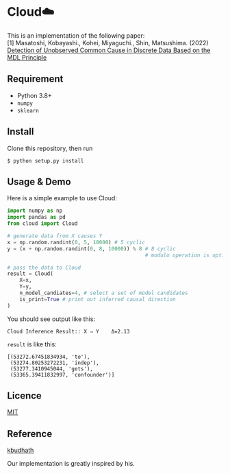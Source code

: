 # Cloud:cloud:
This is an implementation of the following paper:  
[1] Masatoshi, Kobayashi., Kohei, Miyaguchi., Shin, Matsushima. (2022) [Detection of Unobserved Common Cause in Discrete Data Based on the MDL Principle]()


## Requirement
- Python 3.8+
- `numpy`
- `sklearn`

## Install
Clone this repository, then run
```
$ python setup.py install
```
## Usage & Demo
Here is a simple example to use Cloud:

```python
import numpy as np
import pandas as pd
from cloud import Cloud

# generate data from X causes Y
x = np.random.randint(0, 5, 10000) # 5 cyclic
y = (x + np.random.randint(0, 8, 10000)) % 8 # 8 cyclic
                                             # modulo operation is optional

# pass the data to Cloud
result = Cloud(
    X=x, 
    Y=y,
    n_model_candiates=4, # select a set of model candidates
    is_print=True # print out inferred causal direction 
)
```

You should see output like this:

```
Cloud Inference Result:: X ⇒ Y    Δ=2.13
```

`result` is like this:

```
[(53272.67451834934, 'to'),
 (53274.80253272231, 'indep'),
 (53277.3410945044, 'gets'),
 (53365.39411832997, 'confounder')]
```

## Licence
[MIT](https://github.com/Matsushima-lab/Cloud/blob/main/LICENSE)

## Reference
[kbudhath](https://github.molgen.mpg.de/EDA/cisc)

Our implementation is greatly inspired by his.
